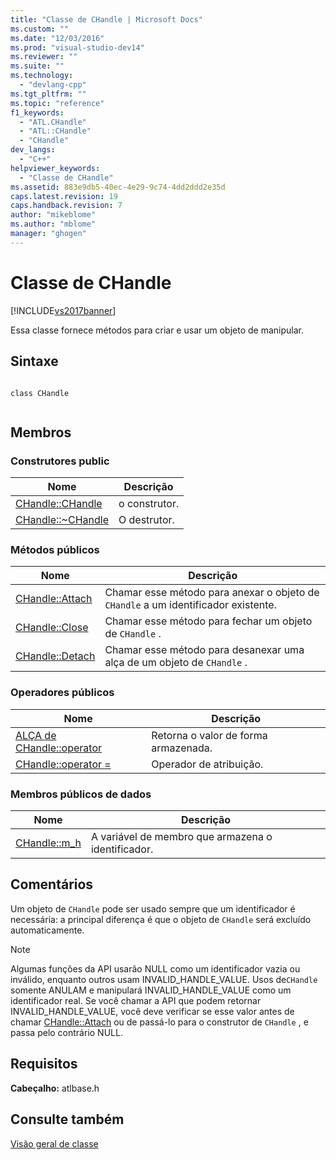 ```yaml
---
title: "Classe de CHandle | Microsoft Docs"
ms.custom: ""
ms.date: "12/03/2016"
ms.prod: "visual-studio-dev14"
ms.reviewer: ""
ms.suite: ""
ms.technology: 
  - "devlang-cpp"
ms.tgt_pltfrm: ""
ms.topic: "reference"
f1_keywords: 
  - "ATL.CHandle"
  - "ATL::CHandle"
  - "CHandle"
dev_langs: 
  - "C++"
helpviewer_keywords: 
  - "Classe de CHandle"
ms.assetid: 883e9db5-40ec-4e29-9c74-4dd2ddd2e35d
caps.latest.revision: 19
caps.handback.revision: 7
author: "mikeblome"
ms.author: "mblome"
manager: "ghogen"
---
```

# Classe de CHandle
[!INCLUDE[vs2017banner](../../assembler/inline/includes/vs2017banner.md)]

Essa classe fornece métodos para criar e usar um objeto de manipular.  
  
## Sintaxe  
  
```  
  
class CHandle  
  
```  
  
## Membros  
  
### Construtores public  
  
|Nome|Descrição|  
|----------|---------------|  
|[CHandle::CHandle](../Topic/CHandle::CHandle.md)|o construtor.|  
|[CHandle::~CHandle](../Topic/CHandle::~CHandle.md)|O destrutor.|  
  
### Métodos públicos  
  
|Nome|Descrição|  
|----------|---------------|  
|[CHandle::Attach](../Topic/CHandle::Attach.md)|Chamar esse método para anexar o objeto de `CHandle` a um identificador existente.|  
|[CHandle::Close](../Topic/CHandle::Close.md)|Chamar esse método para fechar um objeto de `CHandle` .|  
|[CHandle::Detach](../Topic/CHandle::Detach.md)|Chamar esse método para desanexar uma alça de um objeto de `CHandle` .|  
  
### Operadores públicos  
  
|Nome|Descrição|  
|----------|---------------|  
|[ALÇA de CHandle::operator](../Topic/CHandle::operator%20HANDLE.md)|Retorna o valor de forma armazenada.|  
|[CHandle::operator \=](../Topic/CHandle::operator%20=.md)|Operador de atribuição.|  
  
### Membros públicos de dados  
  
|Nome|Descrição|  
|----------|---------------|  
|[CHandle::m\_h](../Topic/CHandle::m_h.md)|A variável de membro que armazena o identificador.|  
  
## Comentários  
 Um objeto de `CHandle` pode ser usado sempre que um identificador é necessária: a principal diferença é que o objeto de `CHandle` será excluído automaticamente.  
  
> [!NOTE]
>  Algumas funções da API usarão NULL como um identificador vazia ou inválido, enquanto outros usam INVALID\_HANDLE\_VALUE.  Usos de`CHandle` somente ANULAM e manipulará INVALID\_HANDLE\_VALUE como um identificador real.  Se você chamar a API que podem retornar INVALID\_HANDLE\_VALUE, você deve verificar se esse valor antes de chamar [CHandle::Attach](../Topic/CHandle::Attach.md) ou de passá\-lo para o construtor de `CHandle` , e passa pelo contrário NULL.  
  
## Requisitos  
 **Cabeçalho:** atlbase.h  
  
## Consulte também  
 [Visão geral de classe](../../atl/atl-class-overview.md)